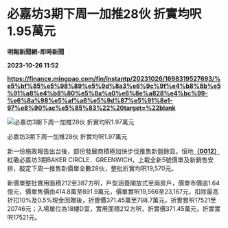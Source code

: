 # 必嘉坊3期下周一加推28伙 折實均呎1.95萬元
**明報新聞網-即時新聞**

**2023-10-26 11:52**

**https://finance.mingpao.com/fin/instantp/20231026/1698319527693/%e5%bf%85%e5%98%89%e5%9d%8a3%e6%9c%9f%e4%b8%8b%e5%91%a8%e4%b8%80%e5%8a%a0%e6%8e%a828%e4%bc%99-%e6%8a%98%e5%af%a6%e5%9d%87%e5%91%8e1-97%e8%90%ac%e5%85%83%22%20target=%22blank**

![必嘉坊3期下周一加推28伙 折實均呎1.97萬元](https://fs.mingpao.com/fin/20231026/s00011/352bea0acccab1a351e8d9a80187ba1b.jpg)

必嘉坊3期下周一加推28伙 折實均呎1.97萬元

新一份施政報告出台後，部份發展商積極加快步伐推售新盤餘貨。恒地[**（0012）**](https://finance.mingpao.com/fin/instantp/20231026/1698319527693/stock1.php?code=0012)紅磡必嘉坊3期BAKER CIRCLE．GREENWICH，上載全新5號價單及新銷售安排，敲定下周一推售新價單全數28伙，整批折實均呎19,570元。

新價單整批實用面積212至387方呎，戶型涵蓋開放式至兩房戶，價單市價逾1.64億元，價單售價由414.8萬至891.9萬元，價單實呎19,566至23,167元，扣除最高折扣10%及0.5%現金回贈後，折實價371.45萬至798.7萬元，折實實呎17521至20746元；入場單位為18樓D室，實用面積212方呎，折實價371.45萬元，折實實呎17521元。